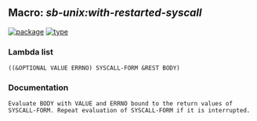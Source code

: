 ## Macro: ***sb-unix:with-restarted-syscall***
[![package](https://img.shields.io/badge/Package-SB--UNIX-5f9ea0.svg?style=social&colorA=999999)](../) [![type](https://img.shields.io/badge/Type-Macro-5f9ea0.svg?style=social&colorA=999999)](../#macro) 
### Lambda list
```
((&OPTIONAL VALUE ERRNO) SYSCALL-FORM &REST BODY)
```
### Documentation
```
Evaluate BODY with VALUE and ERRNO bound to the return values of
SYSCALL-FORM. Repeat evaluation of SYSCALL-FORM if it is interrupted.
```
